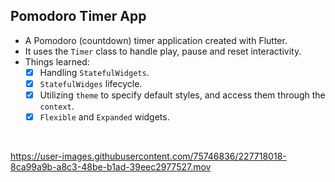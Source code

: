 ## Pomodoro Timer App

- A Pomodoro (countdown) timer application created with Flutter.
- It uses the `Timer` class to handle play, pause and reset interactivity.
- Things learned: 
  - [x] Handling `StatefulWidgets`. 
  - [x] `StatefulWidges` lifecycle. 
  - [x] Utilizing `theme` to specify default styles, and access them through the `context`. 
  - [x] `Flexible` and `Expanded` widgets. 

<br> 

https://user-images.githubusercontent.com/75746836/227718018-8ca99a9b-a8c3-48be-b1ad-39eec2977527.mov

